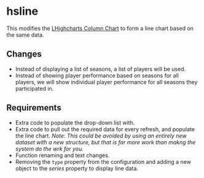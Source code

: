 # hsline
This modifies the [LHighcharts Column Chart](https://github.com/teochewthunder/hsbar) to form a line chart based on the same data.

## Changes
- Instead of displaying a list of seasons, a list of players will be used.
- Instead of showing player performance based on seasons for all players, we will show individual player performance for all seasons they participated in.

## Requirements
- Extra code to populate the drop-down list with.
- Extra code to pull out the required data for every refresh, and populate the line chart. *Note: This could be avoided by using an entirely new dataset with a new structure, but that is far more work than makng the system do the wrk for you.*
- Function renaming and text changes.
- Removing the `type` property from the configuration and adding a new object to the *series* property to display line data.
